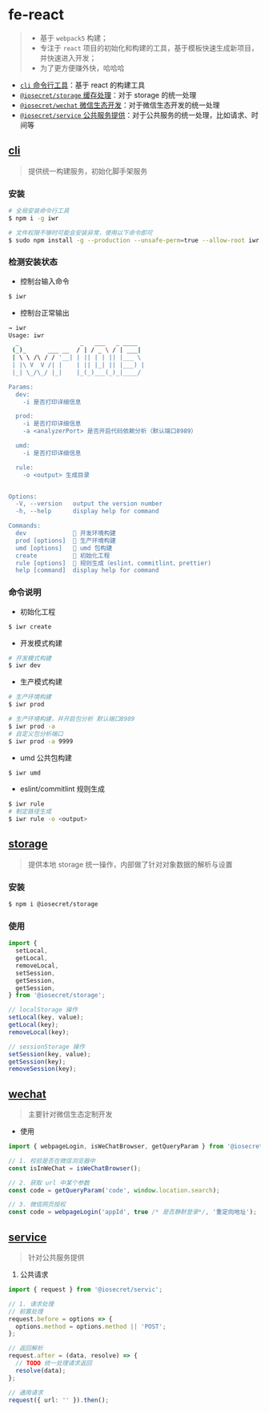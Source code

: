 # fe-react

> - 基于 `webpack5` 构建；
> - 专注于 `react` 项目的初始化和构建的工具，基于模板快速生成新项目，并快速进入开发；
> - 为了更方便赚外快，哈哈哈

- [`cli` 命令行工具](#cli)：基于 react 的构建工具
- [`@iosecret/storage` 缓存处理](#storage)：对于 storage 的统一处理
- [`@iosecret/wechat` 微信生态开发](#wechat)：对于微信生态开发的统一处理
- [`@iosecret/service` 公共服务提供](#service)：对于公共服务的统一处理，比如请求、时间等

## [cli](./packages/cli/README.md)

> 提供统一构建服务，初始化脚手架服务

### 安装

```bash
# 全局安装命令行工具
$ npm i -g iwr

# 文件权限不够时可能会安装异常，使用以下命令即可
$ sudo npm install -g --production --unsafe-perm=true --allow-root iwr
```

### 检测安装状态

- 控制台输入命令

```bash
$ iwr
```

- 控制台正常输出

```bash
→ iwr                                                                                                    [721a6b4]
Usage: iwr
  _                 _   ___   _ ____
 (_)_      ___ __  / | / _ \ / | ___|
 | \ \ /\ / / '__| | || | | || |___ \
 | |\ V  V /| |    | || |_| || |___) |
 |_| \_/\_/ |_|    |_(_)___(_)_|____/

Params:
  dev:
    -i 是否打印详细信息

  prod:
    -i 是否打印详细信息
    -a <analyzerPort> 是否开启代码依赖分析（默认端口8989）

  umd:
    -i 是否打印详细信息

  rule:
    -o <output> 生成目录


Options:
  -V, --version   output the version number
  -h, --help      display help for command

Commands:
  dev             🍊 开发环境构建
  prod [options]  🍌 生产环境构建
  umd [options]   🍎 umd 包构建
  create          🍉 初始化工程
  rule [options]  🌰 规则生成（eslint、commitlint、prettier)
  help [command]  display help for command
```

### 命令说明

- 初始化工程

```bash
$ iwr create
```

- 开发模式构建

```bash
# 开发模式构建
$ iwr dev
```

- 生产模式构建

```bash
# 生产环境构建
$ iwr prod

# 生产环境构建，并开启包分析 默认端口8989
$ iwr prod -a
# 自定义包分析端口
$ iwr prod -a 9999
```

- umd 公共包构建

```bash
$ iwr umd
```

- eslint/commitlint 规则生成

```bash
$ iwr rule
# 制定路径生成
$ iwr rule -o <output>
```

## [storage](./packages/storage/README.md)

> 提供本地 storage 统一操作，内部做了针对对象数据的解析与设置

### 安装

```bash
$ npm i @iosecret/storage
```

### 使用

```typescript
import {
  setLocal,
  getLocal,
  removeLocal,
  setSession,
  getSession,
  getSession,
} from '@iosecret/storage';

// localStorage 操作
setLocal(key, value);
getLocal(key);
removeLocal(key);

// sessionStorage 操作
setSession(key, value);
getSession(key);
removeSession(key);
```

## [wechat](./packages/wechat/README.md)

> 主要针对微信生态定制开发

- 使用

```typescript
import { webpageLogin, isWeChatBrowser, getQueryParam } from '@iosecret/wechat';

// 1. 校验是否在微信浏览器中
const isInWeChat = isWeChatBrowser();

// 2. 获取 url 中某个参数
const code = getQueryParam('code', window.location.search);

// 3. 微信网页授权
const code = webpageLogin('appId', true /* 是否静默登录*/, '重定向地址');
```

## [service](./packages/service/README.md)

> 针对公共服务提供

1. 公共请求

```typescript
import { request } from '@iosecret/servic';

// 1. 请求处理
// 前置处理
request.before = options => {
  options.method = options.method || 'POST';
};

// 返回解析
request.after = (data, resolve) => {
  // TODO 统一处理请求返回
  resolve(data);
};

// 通用请求
request({ url: '' }).then();
```
